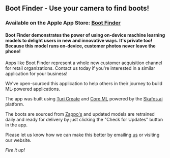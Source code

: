 ## Boot Finder - Use your camera to find boots!
### Available on the Apple App Store: [Boot Finder](https://apps.apple.com/us/app/boot-finder/id1472790615?ls=1)

#### Boot Finder demonstrates the power of using on-device machine learning models to delight users in new and innovative ways. It's private too! Because this model runs on-device, customer photos never leave the phone!

Apps like Boot Finder represent a whole new customer acquisition channel for retail organizations. Contact us today if you're interested in a similar application for your business!

We've open-sourced this application to help others in their journey to build ML-powered applications.

The app was built using [Turi Create](https://github.com/apple/turicreate) and [Core ML](https://developer.apple.com/documentation/coreml) powered by the [Skafos.ai](https://www.skafos.ai) platform. 

The boots are sourced from [Zappo's](https://www.zappos.com) and updated models are retrained daily and ready for delivery by just clicking the "Check for Updates" button in the app.

Please let us know how we can make this better by emailing [us](mailto:info@skafos.ai) or visiting our website.

*Fire it up!*
